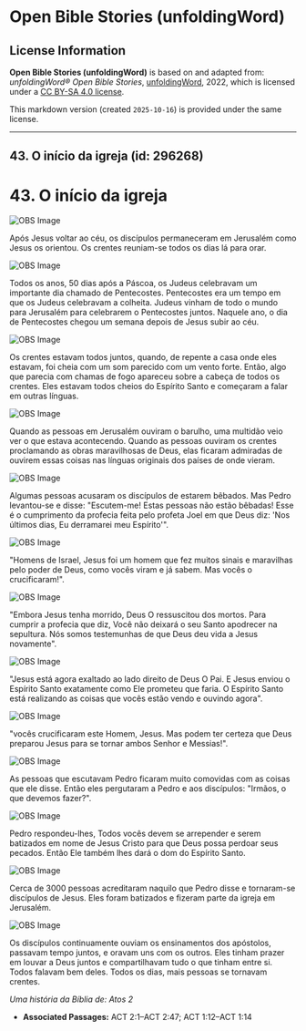 # Open Bible Stories (unfoldingWord)

## License Information

**Open Bible Stories (unfoldingWord)** is based on and adapted from: _unfoldingWord® Open Bible Stories_, [unfoldingWord](https://unfoldingword.org/utw), 2022, which is licensed under a [CC BY-SA 4.0 license](https://creativecommons.org/licenses/by-sa/4.0/legalcode.en).

This markdown version (created `2025-10-16`) is provided under the same license.



--------------------------------

## 43. O início da igreja (id: 296268)

43\. O início da igreja
=======================

![OBS Image](https://cdn.door43.org/obs/jpg/360px/obs-en-43-01.jpg)

Após Jesus voltar ao céu, os discípulos permaneceram em Jerusalém como Jesus os orientou. Os crentes reuniam\-se todos os dias lá para orar.

![OBS Image](https://cdn.door43.org/obs/jpg/360px/obs-en-43-02.jpg)

Todos os anos, 50 dias após a Páscoa, os Judeus celebravam um importante dia chamado de Pentecostes. Pentecostes era um tempo em que os Judeus celebravam a colheita. Judeus vinham de todo o mundo para Jerusalém para celebrarem o Pentecostes juntos. Naquele ano, o dia de Pentecostes chegou um semana depois de Jesus subir ao céu.

![OBS Image](https://cdn.door43.org/obs/jpg/360px/obs-en-43-03.jpg)

Os crentes estavam todos juntos, quando, de repente a casa onde eles estavam, foi cheia com um som parecido com um vento forte. Então, algo que parecia com chamas de fogo apareceu sobre a cabeça de todos os crentes. Eles estavam todos cheios do Espírito Santo e começaram a falar em outras línguas.

![OBS Image](https://cdn.door43.org/obs/jpg/360px/obs-en-43-04.jpg)

Quando as pessoas em Jerusalém ouviram o barulho, uma multidão veio ver o que estava acontecendo. Quando as pessoas ouviram os crentes proclamando as obras maravilhosas de Deus, elas ficaram admiradas de ouvirem essas coisas nas línguas originais dos países de onde vieram.

![OBS Image](https://cdn.door43.org/obs/jpg/360px/obs-en-43-05.jpg)

Algumas pessoas acusaram os discípulos de estarem bêbados. Mas Pedro levantou\-se e disse: "Escutem\-me! Estas pessoas não estão bêbadas! Esse é o cumprimento da profecia feita pelo profeta Joel em que Deus diz: 'Nos últimos dias, Eu derramarei meu Espírito'".

![OBS Image](https://cdn.door43.org/obs/jpg/360px/obs-en-43-06.jpg)

"Homens de Israel, Jesus foi um homem que fez muitos sinais e maravilhas pelo poder de Deus, como vocês viram e já sabem. Mas vocês o crucificaram!".

![OBS Image](https://cdn.door43.org/obs/jpg/360px/obs-en-43-07.jpg)

"Embora Jesus tenha morrido, Deus O ressuscitou dos mortos. Para cumprir a profecia que diz, Você não deixará o seu Santo apodrecer na sepultura. Nós somos testemunhas de que Deus deu vida a Jesus novamente".

![OBS Image](https://cdn.door43.org/obs/jpg/360px/obs-en-43-08.jpg)

"Jesus está agora exaltado ao lado direito de Deus O Pai. E Jesus enviou o Espírito Santo exatamente como Ele prometeu que faria. O Espírito Santo está realizando as coisas que vocês estão vendo e ouvindo agora".

![OBS Image](https://cdn.door43.org/obs/jpg/360px/obs-en-43-09.jpg)

"vocês crucificaram este Homem, Jesus. Mas podem ter certeza que Deus preparou Jesus para se tornar ambos Senhor e Messias!".

![OBS Image](https://cdn.door43.org/obs/jpg/360px/obs-en-43-10.jpg)

As pessoas que escutavam Pedro ficaram muito comovidas com as coisas que ele disse. Então eles pergutaram a Pedro e aos discípulos: "Irmãos, o que devemos fazer?".

![OBS Image](https://cdn.door43.org/obs/jpg/360px/obs-en-43-11.jpg)

Pedro respondeu\-lhes, Todos vocês devem se arrepender e serem batizados em nome de Jesus Cristo para que Deus possa perdoar seus pecados. Então Ele também lhes dará o dom do Espírito Santo.

![OBS Image](https://cdn.door43.org/obs/jpg/360px/obs-en-43-12.jpg)

Cerca de 3000 pessoas acreditaram naquilo que Pedro disse e tornaram\-se discípulos de Jesus. Eles foram batizados e fizeram parte da igreja em Jerusalém.

![OBS Image](https://cdn.door43.org/obs/jpg/360px/obs-en-43-13.jpg)

Os discípulos continuamente ouviam os ensinamentos dos apóstolos, passavam tempo juntos, e oravam uns com os outros. Eles tinham prazer em louvar a Deus juntos e compartilhavam tudo o que tinham entre si. Todos falavam bem deles. Todos os dias, mais pessoas se tornavam crentes.

*Uma história da Bíblia de: Atos 2*

* **Associated Passages:** ACT 2:1–ACT 2:47; ACT 1:12–ACT 1:14

